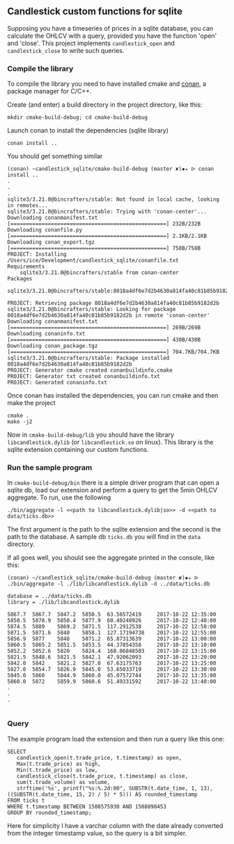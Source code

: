 ## Candlestick custom functions for sqlite

Supposing you have a timeseries of prices in a sqlite database, you can calculate the OHLCV with a query, provided you have the function 'open' and 'close'. This project implements `candlestick_open` and `candlestick_close` to write such queries. 

### Compile the library
To compile the library you need to have installed cmake and [conan](https://conan.io), a package manager for C/C++. 

Create (and enter) a build directory in the project directory, like this: 

```
mkdir cmake-build-debug; cd cmake-build-debug
```

Launch conan to install the dependencies (sqlite library)

```
conan install ..
```

You should get something similar

```
(conan) ~candlestick_sqlite/cmake-build-debug (master ✘)✹✭ ᐅ conan install ..
.
.
.
sqlite3/3.21.0@bincrafters/stable: Not found in local cache, looking in remotes...
sqlite3/3.21.0@bincrafters/stable: Trying with 'conan-center'...
Downloading conanmanifest.txt
[==================================================] 232B/232B
Downloading conanfile.py
[==================================================] 2.1KB/2.1KB
Downloading conan_export.tgz
[==================================================] 758B/758B
PROJECT: Installing /Users/ice/Development/candlestick_sqlite/conanfile.txt
Requirements
    sqlite3/3.21.0@bincrafters/stable from conan-center
Packages
    sqlite3/3.21.0@bincrafters/stable:8018a4df6e7d2b4630a814fa40c81b85b9182d2b

PROJECT: Retrieving package 8018a4df6e7d2b4630a814fa40c81b85b9182d2b
sqlite3/3.21.0@bincrafters/stable: Looking for package 8018a4df6e7d2b4630a814fa40c81b85b9182d2b in remote 'conan-center'
Downloading conanmanifest.txt
[==================================================] 269B/269B
Downloading conaninfo.txt
[==================================================] 430B/430B
Downloading conan_package.tgz
[==================================================] 704.7KB/704.7KB
sqlite3/3.21.0@bincrafters/stable: Package installed 8018a4df6e7d2b4630a814fa40c81b85b9182d2b
PROJECT: Generator cmake created conanbuildinfo.cmake
PROJECT: Generator txt created conanbuildinfo.txt
PROJECT: Generated conaninfo.txt
```

Once conan has installed the dependencies, you can run cmake and then make the project

```
cmake . 
make -j2
``` 

Now in `cmake-build-debug/lib` you should have the library `libcandlestick.dylib` (or `libcandlestick.so` on linux). This library is the sqlite extension containing our custom functions. 

### Run the sample program
In `cmake-build-debug/bin` there is a simple driver program that can open a sqlite db, load our extension and perform a query to get the 5min OHLCV aggregate. To run, use the following

```
./bin/aggregate -l <<path to libcandlestick.dylib|so>> -d <<path to data/ticks.db>>
```

The first argument is the path to the sqlite extension and the second is the path to the database. A sample db `ticks.db` you will find in the `data` directory. 

If all goes well, you should see the aggregate printed in the console, like this:

```
(conan) ~/candlestick_sqlite/cmake-build-debug (master ✘)✹✭ ᐅ ./bin/aggregate -l ./lib/libcandlestick.dylib -d ../data/ticks.db

database = ../data/ticks.db
library = ./lib/libcandlestick.dylib

5867.7  5867.7  5847.2  5850.5  63.56572419     2017-10-22 12:35:00
5850.5  5878.9  5850.4  5877.9  60.40248926     2017-10-22 12:40:00
5874.5  5889    5869.2  5871.5  117.2912538     2017-10-22 12:50:00
5871.5  5871.6  5840    5858.1  127.17194738    2017-10-22 12:55:00
5856.9  5877    5848    5871.2  65.87313639     2017-10-22 13:00:00
5860.5  5865.2  5851.5  5853.5  44.37854358     2017-10-22 13:10:00
5852.2  5852.6  5820    5824.4  168.06848503    2017-10-22 13:15:00
5821.5  5848.6  5821.5  5842.1  47.92062093     2017-10-22 13:20:00
5842.0  5842    5821.2  5827.0  67.63175763     2017-10-22 13:25:00
5827.0  5854.7  5826.9  5845.0  53.65033719     2017-10-22 13:30:00
5845.0  5860    5844.9  5860.0  45.07572744     2017-10-22 13:35:00
5860.0  5872    5859.9  5860.6  51.49331592     2017-10-22 13:40:00
.
.
.


```

### Query
The example program load the extension and then run a query like this one:

```
SELECT
   candlestick_open(t.trade_price, t.timestamp) as open,
   Max(t.trade_price) as high,
   Min(t.trade_price) as low,
   candlestick_close(t.trade_price, t.timestamp) as close,
   sum(t.trade_volume) as volume,
   strftime('%s', printf("%s:%.2d:00", SUBSTR(t.date_time, 1, 13), ((SUBSTR(t.date_time, 15, 2) / 5) * 5))) AS rounded_timestamp
FROM ticks t
WHERE t.timestamp BETWEEN 1508575930 AND 1508898453
GROUP BY rounded_timestamp;
```

Here for simplicity I have a varchar column with the date already converted from the integer timestamp value, so the query is a bit simpler. 


